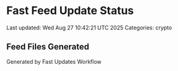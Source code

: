 # Fast Feed Update Status
Last updated: Wed Aug 27 10:42:21 UTC 2025
Categories: crypto

## Feed Files Generated

Generated by Fast Updates Workflow
